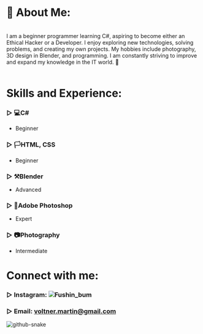 <!-- About me Section -->
# 👻 About Me:
<br>I am a beginner programmer learning C#, aspiring to become either an Ethical Hacker or a Developer. I enjoy exploring new technologies, solving problems, and creating my own projects. My hobbies include photography, 3D design in Blender, and programming. I am constantly striving to improve and expand my knowledge in the IT world. 🚀<br><br>

# Skills and Experience:
 ### ▷ 💻C# <br>
 - Beginner<br>
### ▷ 🏳️HTML, CSS <br>
- Beginner<br>
### ▷ ⚒️Blender<br>
- Advanced <br>
### ▷ 💯Adobe Photoshop<br>
- Expert <br>
### ▷ 📷Photography <br>
- Intermediate <br>

# Connect with me:
### ▷ Instagram: ![Fushin_bum](https://www.instagram.com/fushin_bum/)<br>
### ▷ Email: voltner.martin@gmail.com

![github-snake](https://github.com/user-attachments/assets/e55ec626-8162-4cbc-9f38-4b97e59e1a86)<br>

